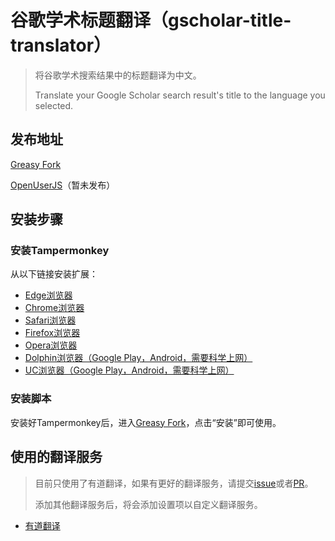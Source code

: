 # 谷歌学术标题翻译（gscholar-title-translator）

> 将谷歌学术搜索结果中的标题翻译为中文。
>
> Translate your Google Scholar search result's title to the language you selected.

## 发布地址

[Greasy Fork](https://greasyfork.org/zh-CN/scripts/435997-%E8%B0%B7%E6%AD%8C%E5%AD%A6%E6%9C%AF%E6%A0%87%E9%A2%98%E7%BF%BB%E8%AF%91)

[OpenUserJS](https://openuserjs.org)（暂未发布）

## 安装步骤

### 安装Tampermonkey

从以下链接安装扩展：

- [Edge浏览器](https://microsoftedge.microsoft.com/addons/detail/tampermonkey/iikmkjmpaadaobahmlepeloendndfphd)
- [Chrome浏览器](https://chrome.google.com/webstore/detail/tampermonkey/dhdgffkkebhmkfjojejmpbldmpobfkfo)
- [Safari浏览器](https://addons.apple.com/app/tampermonkey/id1084169319)
- [Firefox浏览器](https://addons.mozilla.org/zh-CN/firefox/addon/tampermonkey/)
- [Opera浏览器](https://addons.opera.com/zh-cn/extensions/details/tampermonkey-beta/)
- [Dolphin浏览器（Google Play，Android，需要科学上网）](https://play.google.com/store/apps/details?id=net.tampermonkey.dolphin)
- [UC浏览器（Google Play，Android，需要科学上网）](https://play.google.com/store/apps/details?id=net.tampermonkey.uc)

### 安装脚本

安装好Tampermonkey后，进入[Greasy Fork](https://greasyfork.org/zh-CN/scripts/435997-%E8%B0%B7%E6%AD%8C%E5%AD%A6%E6%9C%AF%E6%A0%87%E9%A2%98%E7%BF%BB%E8%AF%91)，点击“安装”即可使用。

## 使用的翻译服务

> 目前只使用了有道翻译，如果有更好的翻译服务，请提交[issue](https://github.com/pboymt/gscholar-title-translator/issues)或者[PR](https://github.com/pboymt/gscholar-title-translator/pulls)。
> 
> 添加其他翻译服务后，将会添加设置项以自定义翻译服务。

- [有道翻译](https://fanyi.youdao.com/)